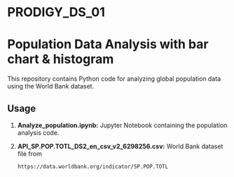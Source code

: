 # PRODIGY_DS_01
# Population Data Analysis with bar chart & histogram

This repository contains Python code for analyzing global population data using the World Bank dataset.

## Usage

1. **Analyze_population.ipynb:**
   Jupyter Notebook containing the population analysis code.

 
2. **API_SP.POP.TOTL_DS2_en_csv_v2_6298256.csv:**
   World Bank dataset file from
   ```bash
   https://data.worldbank.org/indicator/SP.POP.TOTL
  
